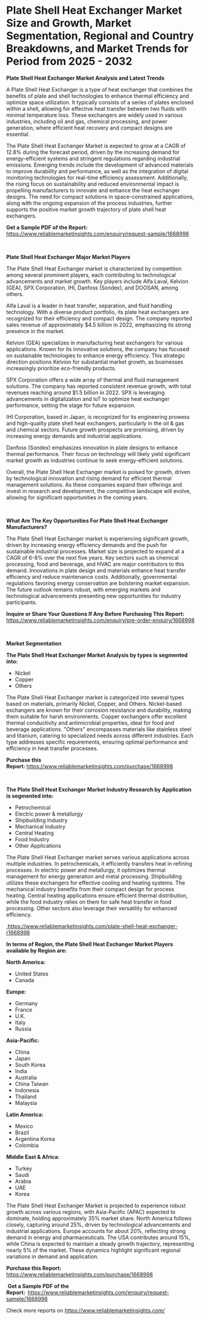 <p><h1>Plate Shell Heat Exchanger Market Size and Growth, Market Segmentation, Regional and Country Breakdowns, and Market Trends for Period from 2025 -  2032</h1></p><p><strong>Plate Shell Heat Exchanger Market Analysis and Latest Trends</strong></p>
<p><p>A Plate Shell Heat Exchanger is a type of heat exchanger that combines the benefits of plate and shell technologies to enhance thermal efficiency and optimize space utilization. It typically consists of a series of plates enclosed within a shell, allowing for effective heat transfer between two fluids with minimal temperature loss. These exchangers are widely used in various industries, including oil and gas, chemical processing, and power generation, where efficient heat recovery and compact designs are essential.</p><p>The Plate Shell Heat Exchanger Market is expected to grow at a CAGR of 12.8% during the forecast period, driven by the increasing demand for energy-efficient systems and stringent regulations regarding industrial emissions. Emerging trends include the development of advanced materials to improve durability and performance, as well as the integration of digital monitoring technologies for real-time efficiency assessment. Additionally, the rising focus on sustainability and reduced environmental impact is propelling manufacturers to innovate and enhance the heat exchanger designs. The need for compact solutions in space-constrained applications, along with the ongoing expansion of the process industries, further supports the positive market growth trajectory of plate shell heat exchangers.</p></p>
<p><strong>Get a Sample PDF of the Report:&nbsp;</strong> <a href="https://www.reliablemarketinsights.com/enquiry/request-sample/1668998?utm_campaign=2130&utm_medium=2&utm_source=Github&utm_content=ia&utm_term=17022025&utm_id=plate-shell-heat-exchanger">https://www.reliablemarketinsights.com/enquiry/request-sample/1668998</a></p>
<p>&nbsp;</p>
<p><strong>Plate Shell Heat Exchanger Major Market Players</strong></p>
<p><p>The Plate Shell Heat Exchanger market is characterized by competition among several prominent players, each contributing to technological advancements and market growth. Key players include Alfa Laval, Kelvion (GEA), SPX Corporation, IHI, Danfoss (Sondex), and DOOSAN, among others.</p><p>Alfa Laval is a leader in heat transfer, separation, and fluid handling technology. With a diverse product portfolio, its plate heat exchangers are recognized for their efficiency and compact design. The company reported sales revenue of approximately $4.5 billion in 2022, emphasizing its strong presence in the market.</p><p>Kelvion (GEA) specializes in manufacturing heat exchangers for various applications. Known for its innovative solutions, the company has focused on sustainable technologies to enhance energy efficiency. This strategic direction positions Kelvion for substantial market growth, as businesses increasingly prioritize eco-friendly products.</p><p>SPX Corporation offers a wide array of thermal and fluid management solutions. The company has reported consistent revenue growth, with total revenues reaching around $1.5 billion in 2022. SPX is leveraging advancements in digitalization and IoT to optimize heat exchanger performance, setting the stage for future expansion.</p><p>IHI Corporation, based in Japan, is recognized for its engineering prowess and high-quality plate shell heat exchangers, particularly in the oil & gas and chemical sectors. Future growth prospects are promising, driven by increasing energy demands and industrial applications.</p><p>Danfoss (Sondex) emphasizes innovation in plate designs to enhance thermal performance. Their focus on technology will likely yield significant market growth as industries continue to seek energy-efficient solutions.</p><p>Overall, the Plate Shell Heat Exchanger market is poised for growth, driven by technological innovation and rising demand for efficient thermal management solutions. As these companies expand their offerings and invest in research and development, the competitive landscape will evolve, allowing for significant opportunities in the coming years.</p></p>
<p>&nbsp;</p>
<p><strong>What Are The Key Opportunities For Plate Shell Heat Exchanger Manufacturers?</strong></p>
<p><p>The Plate Shell Heat Exchanger market is experiencing significant growth, driven by increasing energy efficiency demands and the push for sustainable industrial processes. Market size is projected to expand at a CAGR of 6-8% over the next five years. Key sectors such as chemical processing, food and beverage, and HVAC are major contributors to this demand. Innovations in plate design and materials enhance heat transfer efficiency and reduce maintenance costs. Additionally, governmental regulations favoring energy conservation are bolstering market expansion. The future outlook remains robust, with emerging markets and technological advancements presenting new opportunities for industry participants.</p></p>
<p><strong>Inquire or Share Your Questions If Any Before Purchasing This Report:</strong> <a href="https://www.reliablemarketinsights.com/enquiry/pre-order-enquiry/1668998?utm_campaign=2130&utm_medium=2&utm_source=Github&utm_content=ia&utm_term=17022025&utm_id=plate-shell-heat-exchanger">https://www.reliablemarketinsights.com/enquiry/pre-order-enquiry/1668998</a></p>
<p>&nbsp;</p>
<p><strong>Market Segmentation</strong></p>
<p><strong>The Plate Shell Heat Exchanger Market Analysis by types is segmented into:</strong></p>
<p><ul><li>Nickel</li><li>Copper</li><li>Others</li></ul></p>
<p><p>The Plate Shell Heat Exchanger market is categorized into several types based on materials, primarily Nickel, Copper, and Others. Nickel-based exchangers are known for their corrosion resistance and durability, making them suitable for harsh environments. Copper exchangers offer excellent thermal conductivity and antimicrobial properties, ideal for food and beverage applications. "Others" encompasses materials like stainless steel and titanium, catering to specialized needs across different industries. Each type addresses specific requirements, ensuring optimal performance and efficiency in heat transfer processes.</p></p>
<p><strong>Purchase this Report:&nbsp;</strong><a href="https://www.reliablemarketinsights.com/purchase/1668998?utm_campaign=2130&utm_medium=2&utm_source=Github&utm_content=ia&utm_term=17022025&utm_id=plate-shell-heat-exchanger">https://www.reliablemarketinsights.com/purchase/1668998</a></p>
<p>&nbsp;</p>
<p><strong>The Plate Shell Heat Exchanger Market Industry Research by Application is segmented into:</strong></p>
<p><ul><li>Petrochemical</li><li>Electric power & metallurgy</li><li>Shipbuilding Industry</li><li>Mechanical Industry</li><li>Central Heating</li><li>Food Industry</li><li>Other Applications</li></ul></p>
<p><p>The Plate Shell Heat Exchanger market serves various applications across multiple industries. In petrochemicals, it efficiently transfers heat in refining processes. In electric power and metallurgy, it optimizes thermal management for energy generation and metal processing. Shipbuilding utilizes these exchangers for effective cooling and heating systems. The mechanical industry benefits from their compact design for process heating. Central heating applications ensure efficient thermal distribution, while the food industry relies on them for safe heat transfer in food processing. Other sectors also leverage their versatility for enhanced efficiency.</p></p>
<p><a href="https://www.reliablemarketinsights.com/plate-shell-heat-exchanger-r1668998?utm_campaign=2130&utm_medium=2&utm_source=Github&utm_content=ia&utm_term=17022025&utm_id=plate-shell-heat-exchanger">&nbsp;https://www.reliablemarketinsights.com/plate-shell-heat-exchanger-r1668998</a></p>
<p><strong>In terms of Region, the Plate Shell Heat Exchanger Market Players available by Region are:</strong></p>
<p>
    <p> <strong> North America: </strong>
        <ul>
            <li>United States</li>
            <li>Canada</li>
        </ul>
        </p> 
    <p> <strong> Europe: </strong>
        <ul>
            <li>Germany</li>
            <li>France</li>
            <li>U.K.</li>
            <li>Italy</li>
            <li>Russia</li>
        </ul>
        </p> 
    <p> <strong> Asia-Pacific: </strong>
        <ul>
            <li>China</li>
            <li>Japan</li>
            <li>South Korea</li>
            <li>India</li>
            <li>Australia</li>
            <li>China Taiwan</li>
            <li>Indonesia</li>
            <li>Thailand</li>
            <li>Malaysia</li>
        </ul>
        </p> 
    <p> <strong> Latin America: </strong>
        <ul>
            <li>Mexico</li>
            <li>Brazil</li>
            <li>Argentina Korea</li>
            <li>Colombia</li>
        </ul>
        </p> 
    <p> <strong> Middle East & Africa: </strong>
        <ul>
            <li>Turkey</li>
            <li>Saudi</li>
            <li>Arabia</li>
            <li>UAE</li>
            <li>Korea</li>
        </ul>
    </p>
    </p>
<p><p>The Plate Shell Heat Exchanger Market is projected to experience robust growth across various regions, with Asia-Pacific (APAC) expected to dominate, holding approximately 35% market share. North America follows closely, capturing around 25%, driven by technological advancements and industrial applications. Europe accounts for about 20%, reflecting strong demand in energy and pharmaceuticals. The USA contributes around 15%, while China is expected to maintain a steady growth trajectory, representing nearly 5% of the market. These dynamics highlight significant regional variations in demand and application.</p></p>
<p><strong>Purchase this Report: </strong><a href="https://www.reliablemarketinsights.com/purchase/1668998?utm_campaign=2130&utm_medium=2&utm_source=Github&utm_content=ia&utm_term=17022025&utm_id=plate-shell-heat-exchanger">https://www.reliablemarketinsights.com/purchase/1668998</a></p>
<p>&nbsp;<strong>Get a Sample PDF of the Report:&nbsp;&nbsp;</strong><a href="https://www.reliablemarketinsights.com/enquiry/request-sample/1668998?utm_campaign=2130&utm_medium=2&utm_source=Github&utm_content=ia&utm_term=17022025&utm_id=plate-shell-heat-exchanger">https://www.reliablemarketinsights.com/enquiry/request-sample/1668998</a></p>
<p><strong></strong></p>
<p>Check more reports on <a href="https://www.reliablemarketinsights.com/?utm_campaign=2130&utm_medium=2&utm_source=Github&utm_content=ia&utm_term=17022025&utm_id=plate-shell-heat-exchanger">https://www.reliablemarketinsights.com/</a></p>